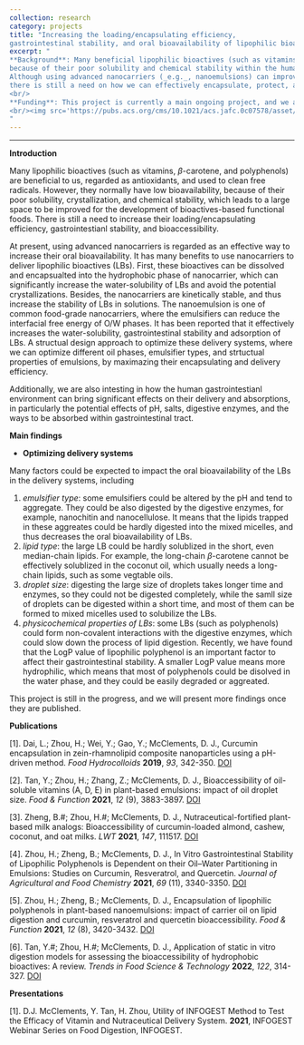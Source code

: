 ```yaml
---
collection: research
category: projects
title: "Increasing the loading/encapsulating efficiency,
gastrointestinal stability, and oral bioavailability of lipophilic bioactives"
excerpt: "
**Background**: Many beneficial lipophilic bioactives (such as vitamins and polyphenols) have low bioavailability,
because of their poor solubility and chemical stability within the human gut.
Although using advanced nanocarriers (_e.g._, nanoemulsions) can improve their solubility and stability,
there is still a need on how we can effectively encapsulate, protect, and deliver them orally.
<br/>
**Funding**: This project is currently a main ongoing project, and we are expecting it has more funding supports in the future.
<br/><img src='https://pubs.acs.org/cms/10.1021/acs.jafc.0c07578/asset/images/large/jf0c07578_0010.jpeg' alt='drawing' width='600'/><br/>
"
---
```

<!-- main body -->
------------------
**Introduction**

Many lipophilic bioactives (such as vitamins, $\beta$-carotene, and polyphenols)
are beneficial to us, regarded as antioxidants, and used to clean free radicals.
However, they normally have low bioavailability, because of their poor solubility, crystallization, and chemical stability,
which leads to a large space to be improved for the development of bioactives-based functional foods.
There is still a need to increase their loading/encapsulating efficiency, gastrointestianl stability, and bioaccessibility.

At present, using advanced nanocarriers is regarded as an effective way to increase their oral bioavailability.
It has many benefits to use nanocarriers to deliver lipophilic bioactives (LBs). First, these bioactives can be dissolved and
encapsualted into the hydrophobic phase of nanocarrier, which can significantly increase the water-solubility of LBs and avoid
the potential crystallizations. Besides, the nanocarriers are kinetically stable, and thus increase the stability of LBs in solutions.
The nanoemulsion is one of common food-grade nanocarriers, where the emulsifiers can
reduce the interfacial free energy of O/W phases. It has been reported that it effectively increases the water-solubility, gastrointestinal
stability and adsorption of LBs. A structual design approach to optimize these delivery systems, where
we can optimize different oil phases, emulsifier types, and strtuctual properties of emulsions, by maximazing their
encapsulating and delivery efficiency.

Additionally, we are also intesting in how the human gastrointestianl environment can bring significant effects on their delivery and absorptions,
in particularly the potential effects of pH, salts, digestive enzymes, and the ways to be absorbed within gastrointestinal tract.

**Main findings**

+ **Optimizing delivery systems**

Many factors could be expected to impact the oral bioavailability of the LBs in the delivery systems, including
1) _emulsifier type_: some emulsifiers could be altered by the pH and tend to aggregate. They could be also
digested by the digestive enzymes, for example, nanochitin and nanocellulose.
It means that the lipids trapped in these aggreates could be hardly digested
into the mixed micelles, and thus decreases the oral bioavailability of LBs.
2) _lipid type_: the large LB could be hardly solublized in the short, even median-chain lipids. For example, the long-chain
$\beta$-carotene cannot be effectively solublized in the coconut oil, which usually needs a long-chain lipids, such as some vegtable oils.
3) _droplet size_: digesting the large size of droplets takes longer time and enzymes, so they could not be digested completely, while
the samll size of droplets can be digested within a short time, and most of them can be formed to mixed micelles used to solubilize the
LBs.
4) _physicochemical properties of LBs_: some LBs (such as polyphenols) could form non-covalent interactions with the digestive enzymes,
which could slow down the process of lipid digestion. Recently, we have found that the LogP value of lipophilic polyphenol is an important
factor to affect their gastrointestinal stability. A smaller LogP value means more hydrophilic, which means that most of polyphenols could
be disolved in the water phase, and they could be easily degraded or aggreated.

This project is still in the progress, and we will present more findings once they are published.

**Publications**

[1]. Dai, L.; Zhou, H.; Wei, Y.; Gao, Y.; McClements, D. J.,
Curcumin encapsulation in zein-rhamnolipid composite nanoparticles using a pH-driven method.
_Food Hydrocolloids_ **2019**, _93_, 342-350.
[DOI](https://www.sciencedirect.com/science/article/abs/pii/S0268005X18321283?via%3Dihub)

[2]. Tan, Y.; Zhou, H.; Zhang, Z.; McClements, D. J.,
Bioaccessibility of oil-soluble vitamins (A, D, E) in plant-based emulsions: impact of oil droplet size.
_Food & Function_ **2021**, _12_ (9), 3883-3897.
[DOI](https://doi.org/10.1039/D1FO00347J)

[3]. Zheng, B.\#; Zhou, H.\#; McClements, D. J.,
Nutraceutical-fortified plant-based milk analogs: Bioaccessibility of curcumin-loaded almond, cashew, coconut, and oat milks.
_LWT_ **2021**, _147_, 111517.
[DOI](https://www.sciencedirect.com/science/article/abs/pii/S0023643821006708?via%3Dihub)

[4]. Zhou, H.; Zheng, B.; McClements, D. J.,
In Vitro Gastrointestinal Stability of Lipophilic Polyphenols is Dependent on their Oil–Water Partitioning in Emulsions: Studies on Curcumin, Resveratrol, and Quercetin.
_Journal of Agricultural and Food Chemistry_ **2021**, _69_ (11), 3340-3350.
[DOI](https://pubs.acs.org/doi/10.1021/acs.jafc.0c07578)

[5]. Zhou, H.; Zheng, B.; McClements, D. J.,
Encapsulation of lipophilic polyphenols in plant-based nanoemulsions: impact of carrier oil on lipid digestion and curcumin, resveratrol and quercetin bioaccessibility.
_Food & Function_ **2021**, _12_ (8), 3420-3432.
[DOI](https://doi.org/10.1039/D1FO00275A)

[6]. Tan, Y.\#; Zhou, H.\#; McClements, D. J.,
Application of static in vitro digestion models for assessing the bioaccessibility of hydrophobic bioactives: A review.
_Trends in Food Science & Technology_ **2022**, _122_, 314-327.
[DOI](https://doi.org/10.1016/j.tifs.2022.02.028)

**Presentations**

[1]. D.J. McClements, Y. Tan, H. Zhou,
Utility of INFOGEST Method to Test the Efficacy of Vitamin and Nutraceutical Delivery System.
**2021**, INFOGEST Webinar Series on Food Digestion, INFOGEST.

